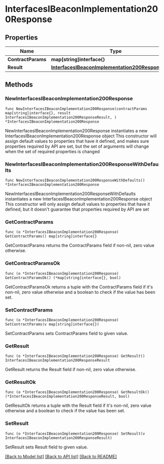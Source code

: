 # InterfacesIBeaconImplementation200Response

## Properties

Name | Type | Description | Notes
------------ | ------------- | ------------- | -------------
**ContractParams** | **map[string]interface{}** |  | 
**Result** | [**InterfacesIBeaconImplementation200ResponseResult**](InterfacesIBeaconImplementation200ResponseResult.md) |  | 

## Methods

### NewInterfacesIBeaconImplementation200Response

`func NewInterfacesIBeaconImplementation200Response(contractParams map[string]interface{}, result InterfacesIBeaconImplementation200ResponseResult, ) *InterfacesIBeaconImplementation200Response`

NewInterfacesIBeaconImplementation200Response instantiates a new InterfacesIBeaconImplementation200Response object
This constructor will assign default values to properties that have it defined,
and makes sure properties required by API are set, but the set of arguments
will change when the set of required properties is changed

### NewInterfacesIBeaconImplementation200ResponseWithDefaults

`func NewInterfacesIBeaconImplementation200ResponseWithDefaults() *InterfacesIBeaconImplementation200Response`

NewInterfacesIBeaconImplementation200ResponseWithDefaults instantiates a new InterfacesIBeaconImplementation200Response object
This constructor will only assign default values to properties that have it defined,
but it doesn't guarantee that properties required by API are set

### GetContractParams

`func (o *InterfacesIBeaconImplementation200Response) GetContractParams() map[string]interface{}`

GetContractParams returns the ContractParams field if non-nil, zero value otherwise.

### GetContractParamsOk

`func (o *InterfacesIBeaconImplementation200Response) GetContractParamsOk() (*map[string]interface{}, bool)`

GetContractParamsOk returns a tuple with the ContractParams field if it's non-nil, zero value otherwise
and a boolean to check if the value has been set.

### SetContractParams

`func (o *InterfacesIBeaconImplementation200Response) SetContractParams(v map[string]interface{})`

SetContractParams sets ContractParams field to given value.


### GetResult

`func (o *InterfacesIBeaconImplementation200Response) GetResult() InterfacesIBeaconImplementation200ResponseResult`

GetResult returns the Result field if non-nil, zero value otherwise.

### GetResultOk

`func (o *InterfacesIBeaconImplementation200Response) GetResultOk() (*InterfacesIBeaconImplementation200ResponseResult, bool)`

GetResultOk returns a tuple with the Result field if it's non-nil, zero value otherwise
and a boolean to check if the value has been set.

### SetResult

`func (o *InterfacesIBeaconImplementation200Response) SetResult(v InterfacesIBeaconImplementation200ResponseResult)`

SetResult sets Result field to given value.



[[Back to Model list]](../README.md#documentation-for-models) [[Back to API list]](../README.md#documentation-for-api-endpoints) [[Back to README]](../README.md)


